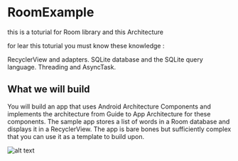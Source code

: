 # RoomExample
this is a toturial for Room library and this Architecture

for lear this toturial you must know these knowledge :

RecyclerView and adapters.
SQLite database and the SQLite query language.
Threading and AsyncTask.

## What we will build

You will build an app that uses Android Architecture Components and implements the architecture from Guide to App Architecture for these components. The sample app stores a list of words in a Room database and displays it in a RecyclerView. The app is bare bones but sufficiently complex that you can use it as a template to build upon.



![alt text](https://codelabs.developers.google.com/codelabs/android-room-with-a-view/img/3840395bfb3980b8.png)
